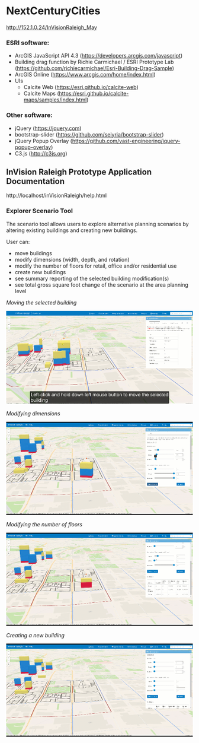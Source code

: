 # NextCenturyCities

http://152.1.0.24/InVisionRaleigh_May

### ESRI software:
 * ArcGIS JavaScript API 4.3 (https://developers.arcgis.com/javascript)
 * Building drag function by Richie Carmichael / ESRI Prototype Lab (https://github.com/richiecarmichael/Esri-Building-Drag-Sample)
 * ArcGIS Online (https://www.arcgis.com/home/index.html)
 * UIs
   * Calcite Web (https://esri.github.io/calcite-web)
   * Calcite Maps (https://esri.github.io/calcite-maps/samples/index.html)
### Other software:
* jQuery (https://jquery.com)
* bootstrap-slider (https://github.com/seiyria/bootstrap-slider)
* jQuery Popup Overlay (https://github.com/vast-engineering/jquery-popup-overlay)
* C3.js (http://c3js.org) 


## InVision Raleigh Prototype Application Documentation

http://localhost/inVisionRaleigh/help.html

### Explorer Scenario Tool
The scenario tool allows users to explore alternative planning scenarios by altering existing buildings and creating new buildings.

User can:

* move buildings
* modify dimensions (width, depth, and rotation)
* modify the number of floors for retail, office and/or residential use
* create new buildings
* see summary reporting of the selected building modification(s)
* see total gross square foot change of the scenario at the area planning level

*Moving the selected building*

![Moving](img/move.gif)


*Modifying dimensions*

![Dimensions](img/dimensions.gif)


*Modifying the number of floors*

![Floors](img/floors.gif)


*Creating a new building*

![NewBuilding](img/new_building.gif)



